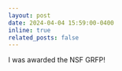 ```yaml
---
layout: post
date: 2024-04-04 15:59:00-0400
inline: true
related_posts: false
---
```


I was awarded the NSF GRFP!

